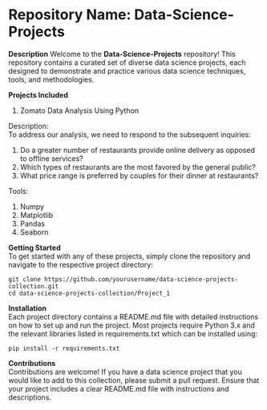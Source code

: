 # Repository Name: Data-Science-Projects

**Description**
Welcome to the **Data-Science-Projects** repository! This repository contains a curated set of diverse data science projects, each designed to demonstrate and practice various data science techniques, tools, and methodologies.

**Projects Included**
1. Zomato Data Analysis Using Python

Description:  
To address our analysis, we need to respond to the subsequent inquiries:
    
  1. Do a greater number of restaurants provide online delivery as opposed to offline services?
  2. Which types of restaurants are the most favored by the general public?
  3. What price range is preferred by couples for their dinner at restaurants?

  Tools:  
  1. Numpy
  2. Matplotlib
  3. Pandas
  4. Seaborn

**Getting Started**  
To get started with any of these projects, simply clone the repository and navigate to the respective project directory:  
```
git clone https://github.com/yourusername/data-science-projects-collection.git  
cd data-science-projects-collection/Project_1
```

**Installation**  
Each project directory contains a README.md file with detailed instructions on how to set up and run the project. Most projects require Python 3.x and the relevant libraries listed in requirements.txt which can be installed using:  
```
pip install -r requirements.txt
```
**Contributions**  
Contributions are welcome! If you have a data science project that you would like to add to this collection, please submit a pull request. Ensure that your project includes a clear README.md file with instructions and descriptions.
